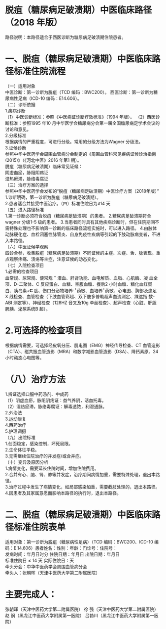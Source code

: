 # 脱疽（糖尿病足破溃期）中医临床路径 （2018 年版）  
路径说明：本路径适合于西医诊断为糖尿病足破溃期住院患者。  
# 一、脱疽（糖尿病足破溃期）中医临床路径标准住院流程  
（一）适用对象  
中医诊断：第一诊断为脱疽（TCD 编码：BWC200）。 西医诊断：第一诊断为糖尿病性足病（ICD-10 编码：E14.606）。  
（二）诊断依据  
1.疾病诊断  
（1）中医诊断标准：参照《中医病证诊断疗效标准》（1994 年版）。 （2）西医诊断标准：参照1995 年10 月中华医学会糖尿病分会第一届全国糖尿病足学术会议的讨论和意见。  
2.分级标准  
根据病情的严重程度，可进行分级。常用的分级方法为Wagner 分级法。  
3.证候诊断  
参照中华中医药学会周围血管病分会制定的《周围血管科常见疾病证候诊治指南(2015)》（《河北中医》2016 年第1 期）。  
脱疽（糖尿病足破溃期）临床常见证候：  
阴虚血瘀，脉阻阴疡证  
湿热瘀滞，脉络毒腐证  
（三）治疗方案的选择  
参照中华中医药学会发布的“脱疽（糖尿病足破溃期）中医诊疗方案（2018年版）”  
1.诊断明确，第一诊断为脱疽（糖尿病足破溃期）。  
2.患者适合并接受中医治疗。（四）标准住院日为≤14 天  
（五）进入路径标准  
1.第一诊断必须符合脱疽（糖尿病足破溃期）的患者。 2.糖尿病足破溃期符合wagner 分级1-5 级的患者。 3.当患者同时具有其他疾病诊断时，但在住院期间不需特殊处理也不影响第一诊断的临床路径流程实施时，可以进入路径。 4.由肢体动脉硬化症、血栓闭塞性脉管炎、自身免疫性疾病等引起的下肢动脉病变者，不进入本路径。  
（六）中医证候学观察  
四诊合参，收集脱疽（糖尿病足破溃期）不同证候的主症、次症、舌、脉表现。重点观察疼痛、溃疡等主症，注意证候的动态变化。  
（七）入院检查项目  
1.必需的检查项目  
血常规、尿常规、便常规 $^+$ 潜血、肝肾功能、血电解质、血脂、心肌酶、凝 血全项、D-二聚体、C 反应蛋白、血糖、空腹血糖、餐后2 小时血糖、糖化血红蛋白、胰岛素$+\mathbf{C}$ 肽、伤口分泌物培养$^{,+}$药敏、血培养$^+$药敏、心电图、胸部及患足 X  线检查、血管检查（下肢血管彩超、双下肢多普勒超声血流测定、踝肱指 数-ABI 测定等）、神经检查（128HZ 音叉及$10\mathrm{g}$ 单丝检查）、超声检查（心脏、肝胆脾胰、泌尿系统B 超）。  
# 2.可选择的检查项目  
根据病情需要，可选择经皮氧分压、肌电图（EMG）神经传导检查、CT 血管造影（CTA）、磁共振血管造影（MRA）和数字减影血管造影（DSA）、降钙素原、24 小时动态心电图等。  
# （八）治疗方法  
1.辨证选择口服中药汤剂、中成药  
（1）阴虚血瘀，脉阻阴疡证：益气养阴，活血托毒。  
（2）湿热瘀滞，脉络毒腐证：解毒透脓，利湿通脉。  
2.外治法  
3.运动康复  
4.西药治疗  
5.护理调摄  
（九）出院标准  
1.创面稳定，感染控制，坏死局限。  
2.生命体征平稳。  
3.无需继续住院治疗的并发症/或合并症。  
（十）变异及原因分析  
1.病情变化，需要延长住院时间，增加住院费用。  
2.合并有心、脑、肾、肺等并发症，治疗期间病情加重，需要特殊处理，退出本路径。  
3.治疗过程中发生了病情变化，如局部感染加重，需要截肢处理的，退出本路径。  
4.因患者及其家属意愿而影响本路径的执行时，退出本路径。  
# 二、脱疽（糖尿病足破溃期）中医临床路径标准住院表单  
适用对象：第一诊断为脱疽（糖尿病性足病）（TCD 编码：BWC200、ICD-10 编码：E.14.606）患者姓名：性别：年龄：门诊号：住院号：  
发病时间：年月日时分  住院日期：年月日 出院日期：年月日  
标准住院日${\leqslant}14$ 天              实际住院日：天  
牵头分会：中华中医药学会周围血管病分会  
牵头人：张朝晖（天津中医药大学第二附属医院）  
# 主要完成人：  
张朝晖（天津中医药大学第二附属医院） 徐  强（天津中医药大学第二附属医院） 赵  钢（黑龙江中医药大学附属第一医院） 吕勃川（黑龙江中医药大学附属第一医院）  